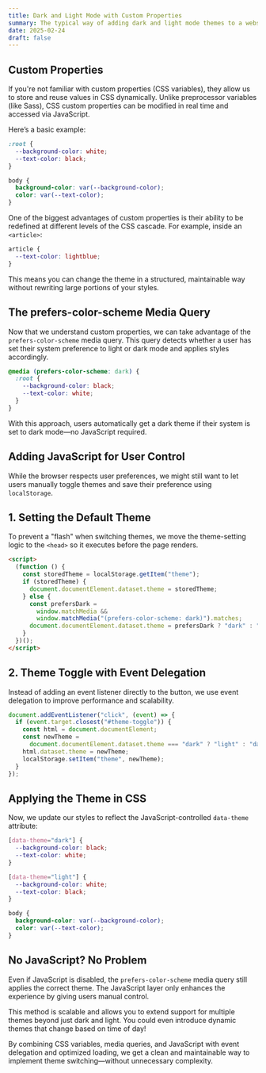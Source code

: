 ```yaml
---
title: Dark and Light Mode with Custom Properties
summary: The typical way of adding dark and light mode themes to a website is to add a class on the body that all of your styles can inherit. Using JavaScript, you toggle this class and even use localStorage to save the user's preferences. But with CSS custom properties and media queries, this process becomes much easier.
date: 2025-02-24
draft: false
---
```


<h2>Custom Properties</h2>
<p>If you're not familiar with custom properties (CSS variables), they allow us to store and reuse values in CSS dynamically. Unlike preprocessor variables (like Sass), CSS custom properties can be modified in real time and accessed via JavaScript.</p>

<p>Here’s a basic example:</p>

```css
:root {
  --background-color: white;
  --text-color: black;
}

body {
  background-color: var(--background-color);
  color: var(--text-color);
}
```

<p>One of the biggest advantages of custom properties is their ability to be redefined at different levels of the CSS cascade. For example, inside an <code>&lt;article&gt;</code>:</p>

```css
article {
  --text-color: lightblue;
}
```

<p>This means you can change the theme in a structured, maintainable way without rewriting large portions of your styles.</p>

<h2>The prefers-color-scheme Media Query</h2>
<p>Now that we understand custom properties, we can take advantage of the <code>prefers-color-scheme</code> media query. This query detects whether a user has set their system preference to light or dark mode and applies styles accordingly.</p>

```css
@media (prefers-color-scheme: dark) {
  :root {
    --background-color: black;
    --text-color: white;
  }
}
```

<p> With this approach, users automatically get a dark theme if their system is set to dark mode—no JavaScript required.</p>

<h2>Adding JavaScript for User Control</h2> 
<p>While the browser respects user preferences, we might still want to let users manually toggle themes and save their preference using <code>localStorage</code>.</p>

<h2>1. Setting the Default Theme</h2>
<p>To prevent a "flash" when switching themes, we move the theme-setting logic to the <code>&lt;head&gt;</code> so it executes before the page renders.</p>

```html
<script>
  (function () {
    const storedTheme = localStorage.getItem("theme");
    if (storedTheme) {
      document.documentElement.dataset.theme = storedTheme;
    } else {
      const prefersDark =
        window.matchMedia &&
        window.matchMedia("(prefers-color-scheme: dark)").matches;
      document.documentElement.dataset.theme = prefersDark ? "dark" : "light";
    }
  })();
</script>
```

<h2>2. Theme Toggle with Event Delegation</h2>
<p>Instead of adding an event listener directly to the button, we use event delegation to improve performance and scalability.</p>

```js
document.addEventListener("click", (event) => {
  if (event.target.closest("#theme-toggle")) {
    const html = document.documentElement;
    const newTheme =
      document.documentElement.dataset.theme === "dark" ? "light" : "dark";
    html.dataset.theme = newTheme;
    localStorage.setItem("theme", newTheme);
  }
});
```

<h2>Applying the Theme in CSS</h2>
<p>Now, we update our styles to reflect the JavaScript-controlled <code>data-theme</code> attribute:</p>

```css
[data-theme="dark"] {
  --background-color: black;
  --text-color: white;
}

[data-theme="light"] {
  --background-color: white;
  --text-color: black;
}

body {
  background-color: var(--background-color);
  color: var(--text-color);
}
```

<h2>No JavaScript? No Problem</h2>
<p>
  Even if JavaScript is disabled, the <code>prefers-color-scheme</code> media query still applies the correct theme. The JavaScript layer only enhances the experience by giving users manual control.
</p>
<p>
  This method is scalable and allows you to extend support for multiple themes beyond just dark and light. You could even introduce dynamic themes that change based on time of day!
</p>
<p>
  By combining CSS variables, media queries, and JavaScript with event delegation and optimized loading, we get a clean and maintainable way to implement theme switching—without unnecessary complexity.
</p>

